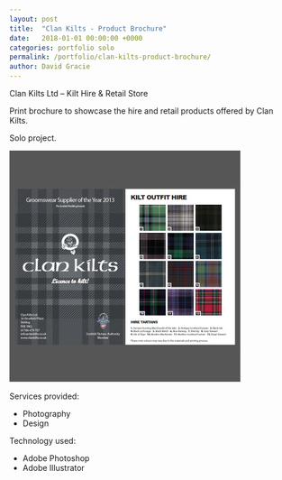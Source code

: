 ```yaml
---
layout: post
title:  "Clan Kilts - Product Brochure"
date:   2018-01-01 00:00:00 +0000
categories: portfolio solo
permalink: /portfolio/clan-kilts-product-brochure/
author: David Gracie
---
```

Clan Kilts Ltd – Kilt Hire & Retail Store

Print brochure to showcase the hire and retail products offered by Clan Kilts.

Solo project.

![Clan Kilts Brochure](/assets/images/portfolio/clankilts-brochure.jpg)

Services provided:

* Photography
* Design

Technology used:

* Adobe Photoshop
* Adobe Illustrator
